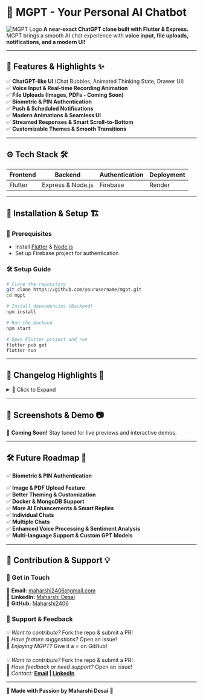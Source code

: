 # 🚀 MGPT - Your Personal AI Chatbot

![MGPT Logo](https://drive.google.com/uc?export=view&id=13hycVF1QAafwbK5-h1yYls80wQK1EyAS)
**A near-exact ChatGPT clone built with Flutter & Express.**  
MGPT brings a smooth AI chat experience with **voice input, file uploads, notifications, and a modern UI!**

---

## 🎨 Features & Highlights ✨

✅ **ChatGPT-like UI** (Chat Bubbles, Animated Thinking State, Drawer UI)  
✅ **Voice Input & Real-time Recording Animation**  
✅ **File Uploads (Images, PDFs - Coming Soon)**  
✅ **Biometric & PIN Authentication**  
✅ **Push & Scheduled Notifications**  
✅ **Modern Animations & Seamless UI**  
✅ **Streamed Responses & Smart Scroll-to-Bottom**  
✅ **Customizable Themes & Smooth Transitions**

---

## ⚙️ Tech Stack 🛠️

| Frontend  | Backend         | Authentication | Deployment |
|-----------|---------------|----------------|------------|
| Flutter   | Express & Node.js | Firebase       | Render     |

---

## 🚀 Installation & Setup 🏗️

### 📌 Prerequisites
- Install [Flutter](https://flutter.dev/docs/get-started/install) & [Node.js](https://nodejs.org/)
- Set up Firebase project for authentication

### 🛠️ Setup Guide
```bash
# Clone the repository
git clone https://github.com/yourusername/mgpt.git
cd mgpt

# Install dependencies (Backend)
npm install

# Run the backend
npm start

# Open Flutter project and run
flutter pub get
flutter run
```

---

## 📜 Changelog Highlights 📝

<details>
  <summary>🔄 Click to Expand</summary>

### 🆕 **Latest Update (v1.0.7)**
- 🎙️ Added real-time voice input with animated recording bubble.
- 📂 Integrated file picker support.
- 🔋 Improved permissions (Audio, Battery Saver).

### 🔥 **Past Updates**
- **v1.0.6:** Push & Scheduled Notifications.
- **v1.0.5:** Added Changelog Screen & Stop Button Logic.
- **v1.0.4:** Authentication, Haptic Feedback, Improved Drawer.
- **v1.0.3:** UI Overhaul (Splash Screen, Justified Text, Better Icons).
</details>

---

## 📸 Screenshots & Demo 📷

🚀 **Coming Soon!** Stay tuned for live previews and interactive demos.

---

## 🛠️ Future Roadmap 📌

✅ **Biometric & PIN Authentication**

✅ **Image & PDF Upload Feature**  
✅ **Better Theming & Customization**  
✅ **Docker & MongoDB Support**  
✅ **More AI Enhancements & Smart Replies**  
✅ **Individual Chats**  
✅ **Multiple Chats**  
✅ **Enhanced Voice Processing & Sentiment Analysis**  
✅ **Multi-language Support & Custom GPT Models**

---

## 🤝 Contribution & Support 💡

### 💬 Get in Touch
📩 **Email:** [maharshi2406@gmail.com](mailto:maharshi2406@gmail.com)  
🔗 **LinkedIn:** [Maharshi Desai](https://www.linkedin.com/in/maharshi-desai-30143a279/)  
🐙 **GitHub:** [Maharshi2406](https://github.com/yourgithubusername)

### 🤲 Support & Feedback
💡 _Want to contribute?_ Fork the repo & submit a PR!  
🚀 _Have feature suggestions?_ Open an issue!  
💖 _Enjoying MGPT?_ Give it a ⭐ on GitHub!

💡 _Want to contribute?_ Fork the repo & submit a PR!  
💬 _Have feedback or need support?_ Open an issue!  
📧 _Contact:_ **[Email](mailto:maharshi2406@gmail.com) | [LinkedIn](https://www.linkedin.com/in/maharshi-desai-30143a279/)**

---

**💙 Made with Passion by Maharshi Desai**  🚀

